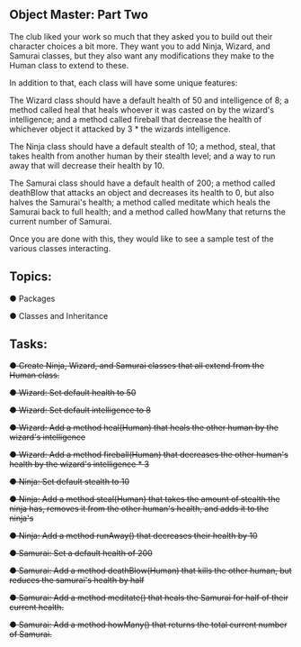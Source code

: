 ## Object Master: Part Two

The club liked your work so much that they asked you to build out their character choices a bit more. They want you to add Ninja, Wizard, and Samurai classes, but they also want any modifications they make to the Human class to extend to these.

In addition to that, each class will have some unique features:

The Wizard class should have a default health of 50 and intelligence of 8; a method called heal that heals whoever it was casted on by the wizard's intelligence; and a method called fireball that decrease the health of whichever object it attacked by 3 * the wizards intelligence.

The Ninja class should have a default stealth of 10; a method, steal, that takes health from another human by their stealth level; and a way to run away that will decrease their health by 10.

The Samurai class should have a default health of 200; a method called deathBlow that attacks an object and decreases its health to 0, but also halves the Samurai's health; a method called meditate which heals the Samurai back to full health; and a method called howMany that returns the current number of Samurai.

Once you are done with this, they would like to see a sample test of the various classes interacting.

## Topics:

● Packages

● Classes and Inheritance

## Tasks:

~~● Create Ninja, Wizard, and Samurai classes that all extend from the Human class.~~

~~● Wizard: Set default health to 50~~

~~● Wizard: Set default intelligence to 8~~

~~● Wizard: Add a method heal(Human) that heals the other human by the wizard's intelligence~~

~~● Wizard: Add a method fireball(Human) that decreases the other human's health by the wizard's intelligence * 3~~

~~● Ninja: Set default stealth to 10~~

~~● Ninja: Add a method steal(Human) that takes the amount of stealth the ninja has, removes it from the other human's health, and adds it to the ninja's~~

~~● Ninja: Add a method runAway() that decreases their health by 10~~

~~● Samurai: Set a default health of 200~~

~~● Samurai: Add a method deathBlow(Human) that kills the other human, but reduces the samurai's health by half~~

~~● Samurai: Add a method meditate() that heals the Samurai for half of their current health.~~

~~● Samurai: Add a method howMany() that returns the total current number of Samurai.~~
